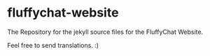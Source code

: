 # fluffychat-website
The Repository for the jekyll source files for the FluffyChat Website.

Feel free to send translations. :)
